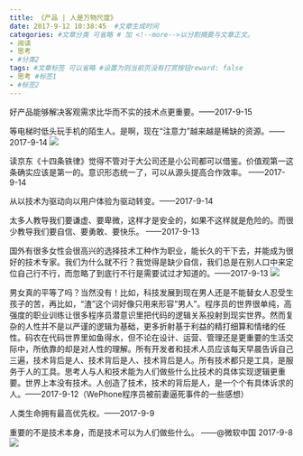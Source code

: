 ```yaml
---
title: 《产品 | 人是万物尺度》
date: 2017-9-12 10:38:45  #文章生成时间
categories: #文章分类 可省略 # 加 <!--more-->以分割摘要与文章正文。
- 阅读
- 思考
- #分类2
tags: #文章标签 可以省略 #设置为则当前页没有打赏按钮reward: false
- 思考 #标签1
- #标签2
---
```

好产品能够解决客观需求比华而不实的技术点更重要。——2017-9-15

<!--more-->

等电梯时低头玩手机的陌生人。是啊，现在“注意力”越来越是稀缺的资源。——2017-9-14
![](https://i.imgur.com/LgTS3Wk.jpg)

读京东《十四条铁律》觉得不管对于大公司还是小公司都可以借鉴。价值观第一这条确实应该是第一的。意识形态统一了，可以从源头提高合作效率。 ——2017-9-14

从以技术为驱动向以用户体验为驱动转变。——2017-9-14

太多人教导我们要谦虚、要卑微，这样才是安全的，如果不这样就是危险的。而很少教导我们要自信、要勇敢、要快乐。 ——2017-9-13

国外有很多女性会很高兴的选择技术工种作为职业，能长久的干下去，并能成为很好的技术专家。我们为什么就不行？ ​​​​我觉得是缺少自信，我们总是在别人口中来定位自己行不行，而忽略了到底行不行是需要试过才知道的。——2017-9-13
![](https://i.imgur.com/fiRI8ir.png) ​​​​ 

男女真的平等了吗？当然没有！比如，科技发展到现在男人还是不能替女人忍受生孩子的苦，再比如，“渣”这个词好像只用来形容“男人”。程序员的世界很单纯，高强度的职业训练让很多程序员潜意识里把代码的逻辑关系投射到现实世界。然而复杂的人性并不是以严谨的逻辑为基础，更多折射基于利益的精打细算和情绪的任性。码农在代码世界里如鱼得水，但不论在设计、运营、管理还是更重要的生活交际中，所依靠的却是对人性的理解。所有开发者和技术人员应该每天早晨告诉自己三遍，技术背后是人、技术背后是人、技术背后是人。所有技术都只是工具，是服务于人的工具。思考人与人和技术能为人们做些什么比技术的具体实现逻辑更重要。世界上本没有技术。人创造了技术，技术的背后是人，是一个个有具体诉求的人。——2017-9-12（WePhone程序员被前妻逼死事件的一些感想）

人类生命拥有最高优先权。——2017-9-9

重要的不是技术本身，而是技术可以为人们做些什么。 ——@微软中国 2017-9-8
![](https://i.imgur.com/8CAiRX4.jpg)







